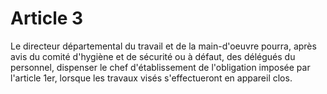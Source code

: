 # Article 3

Le directeur départemental du travail et de la main-d'oeuvre pourra, après avis du comité d'hygiène et de sécurité ou à défaut, des délégués du personnel, dispenser le chef d'établissement de l'obligation imposée par l'article 1er, lorsque les travaux visés s'effectueront en appareil clos.
